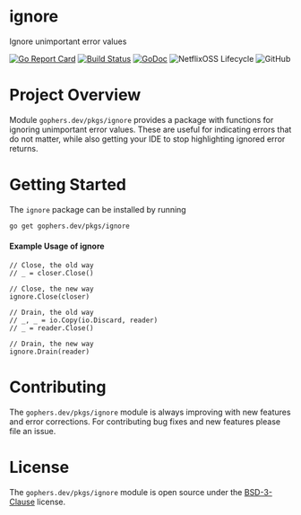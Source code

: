 ignore
======

Ignore unimportant error values

[![Go Report Card](https://goreportcard.com/badge/gophers.dev/pkgs/ignore)](https://goreportcard.com/report/gophers.dev/pkgs/ignore)
[![Build Status](https://travis-ci.com/shoenig/ignore.svg?branch=master)](https://travis-ci.com/shoenig/ignore)
[![GoDoc](https://godoc.org/gophers.dev/pkgs/ignore?status.svg)](https://godoc.org/gophers.dev/pkgs/ignore)
![NetflixOSS Lifecycle](https://img.shields.io/osslifecycle/shoenig/ignore.svg)
![GitHub](https://img.shields.io/github/license/shoenig/ignore.svg)

# Project Overview

Module `gophers.dev/pkgs/ignore` provides a package with functions for ignoring
unimportant error values. These are useful for indicating errors that do not matter,
while also getting your IDE to stop highlighting ignored error returns.

# Getting Started

The `ignore` package can be installed by running
```bash
go get gophers.dev/pkgs/ignore
```

#### Example Usage of ignore
```golang
// Close, the old way
// _ = closer.Close()

// Close, the new way
ignore.Close(closer)

// Drain, the old way
// _, _ = io.Copy(io.Discard, reader)
// _ = reader.Close()

// Drain, the new way
ignore.Drain(reader)
```

# Contributing

The `gophers.dev/pkgs/ignore` module is always improving with new features
and error corrections. For contributing bug fixes and new features please file an issue.

# License

The `gophers.dev/pkgs/ignore` module is open source under the [BSD-3-Clause](LICENSE) license.
